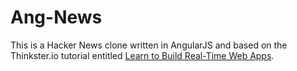 # Ang-News

This is a Hacker News clone written in AngularJS and based on the Thinkster.io tutorial entitled [Learn to Build Real-Time Web Apps](https://thinkster.io/angulartutorial/learn-to-build-realtime-webapps/).
